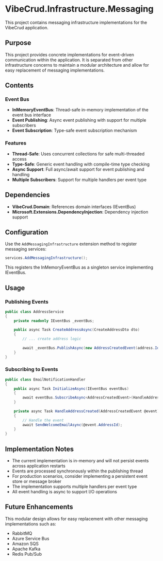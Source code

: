 # VibeCrud.Infrastructure.Messaging

This project contains messaging infrastructure implementations for the VibeCrud application.

## Purpose

This project provides concrete implementations for event-driven communication within the application. It is separated from other infrastructure concerns to maintain a modular architecture and allow for easy replacement of messaging implementations.

## Contents

### Event Bus
- **InMemoryEventBus**: Thread-safe in-memory implementation of the event bus interface
- **Event Publishing**: Async event publishing with support for multiple subscribers
- **Event Subscription**: Type-safe event subscription mechanism

### Features
- **Thread-Safe**: Uses concurrent collections for safe multi-threaded access
- **Type-Safe**: Generic event handling with compile-time type checking
- **Async Support**: Full async/await support for event publishing and handling
- **Multiple Subscribers**: Support for multiple handlers per event type

## Dependencies

- **VibeCrud.Domain**: References domain interfaces (IEventBus)
- **Microsoft.Extensions.DependencyInjection**: Dependency injection support

## Configuration

Use the `AddMessagingInfrastructure` extension method to register messaging services:

```csharp
services.AddMessagingInfrastructure();
```

This registers the InMemoryEventBus as a singleton service implementing IEventBus.

## Usage

### Publishing Events

```csharp
public class AddressService
{
    private readonly IEventBus _eventBus;
    
    public async Task CreateAddressAsync(CreateAddressDto dto)
    {
        // ... create address logic
        
        await _eventBus.PublishAsync(new AddressCreatedEvent(address.Id));
    }
}
```

### Subscribing to Events

```csharp
public class EmailNotificationHandler
{
    public async Task InitializeAsync(IEventBus eventBus)
    {
        await eventBus.SubscribeAsync<AddressCreatedEvent>(HandleAddressCreated);
    }
    
    private async Task HandleAddressCreated(AddressCreatedEvent @event)
    {
        // Handle the event
        await SendWelcomeEmailAsync(@event.AddressId);
    }
}
```

## Implementation Notes

- The current implementation is in-memory and will not persist events across application restarts
- Events are processed synchronously within the publishing thread
- For production scenarios, consider implementing a persistent event store or message broker
- The implementation supports multiple handlers per event type
- All event handling is async to support I/O operations

## Future Enhancements

This modular design allows for easy replacement with other messaging implementations such as:
- RabbitMQ
- Azure Service Bus
- Amazon SQS
- Apache Kafka
- Redis Pub/Sub